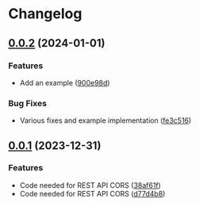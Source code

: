 # Changelog

## [0.0.2](https://github.com/cloudandthings/terraform-aws-cors/compare/v0.0.1...v0.0.2) (2024-01-01)


### Features

* Add an example ([900e98d](https://github.com/cloudandthings/terraform-aws-cors/commit/900e98dd3222bea2fb7467e142b0604153265a43))


### Bug Fixes

* Various fixes and example implementation  ([fe3c516](https://github.com/cloudandthings/terraform-aws-cors/commit/fe3c51678bc079b0108d918ed8d83d08056ad994))

## [0.0.1](https://github.com/cloudandthings/terraform-aws-cors/compare/v0.0.0...v0.0.1) (2023-12-31)


### Features

* Code needed for REST API CORS ([38af61f](https://github.com/cloudandthings/terraform-aws-cors/commit/38af61f4442b0175f8209d466f24a784a531e313))
* Code needed for REST API CORS ([d77d4b8](https://github.com/cloudandthings/terraform-aws-cors/commit/d77d4b8f6643ff8f2ec510b355cc75dfffae900f))
